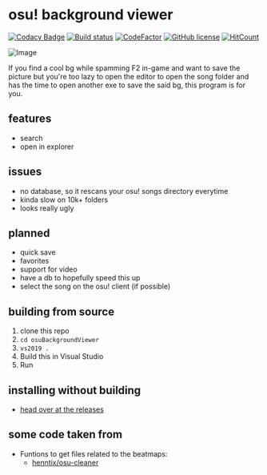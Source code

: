 # osu! background viewer

[![Codacy Badge](https://api.codacy.com/project/badge/Grade/29cb201e291b4d8fa9b8d2392c3b7077)](https://www.codacy.com/manual/0x4kgi/osuBackgroundViewer?utm_source=github.com&amp;utm_medium=referral&amp;utm_content=0x4kgi/osuBackgroundViewer&amp;utm_campaign=Badge_Grade)
[![Build status](https://ci.appveyor.com/api/projects/status/g84xis70hquae5aj/branch/master?svg=true)](https://ci.appveyor.com/project/0x4kgi/osubackgroundviewer/branch/master)
[![CodeFactor](https://www.codefactor.io/repository/github/0x4kgi/osubackgroundviewer/badge)](https://www.codefactor.io/repository/github/0x4kgi/osubackgroundviewer)
[![GitHub license](https://img.shields.io/github/license/0x4kgi/osuBackgroundViewer)](https://github.com/0x4kgi/osuBackgroundViewer/blob/master/LICENSE)
[![HitCount](http://hits.dwyl.io/0x4kgi/osuBackgroundViewer.svg)](http://hits.dwyl.io/0x4kgi/osuBackgroundViewer)

![Image](https://i.imgur.com/saxtKc4.png)


If you find a cool bg while spamming F2 in-game and want to save the picture but you're too lazy to open the editor to open the song folder and has the time to open another exe to save the said bg, this program is for you.

## features

* search
* open in explorer

## issues

* no database, so it rescans your osu! songs directory everytime
* kinda slow on 10k+ folders
* looks really ugly

## planned

* quick save
* favorites
* support for video
* have a db to hopefully speed this up
* select the song on the osu! client (if possible)

## building from source

1. clone this repo
2. `cd osuBackgroundViewer`
3. `vs2019 .`
4. Build this in Visual Studio
5. Run

## installing without building

* [head over at the releases](https://github.com/0x4kgi/osuBackgroundViewer/releases)

## some code taken from
* Funtions to get files related to the beatmaps:
  * [henntix/osu-cleaner](https://github.com/henntix/osu-cleaner)
